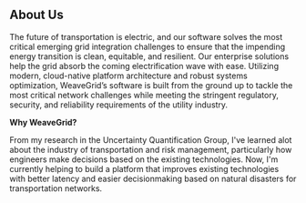 
## **About Us**
The future of transportation is electric, and our software solves the most critical emerging grid integration challenges to ensure that the impending energy transition is clean, equitable, and resilient. Our enterprise solutions help the grid absorb the coming electrification wave with ease. Utilizing modern, cloud-native platform architecture and robust systems optimization, WeaveGrid’s software is built from the ground up to tackle the most critical network challenges while meeting the stringent regulatory, security, and reliability requirements of the utility industry.

**Why WeaveGrid?**

From my research in the Uncertainty Quantification Group, I've learned alot about the industry of transportation and risk management, particularly how engineers make decisions based on the existing technologies. Now, I'm currently helping to build a platform that improves existing technologies with better latency and easier decisionmaking based on natural disasters for transportation networks. 